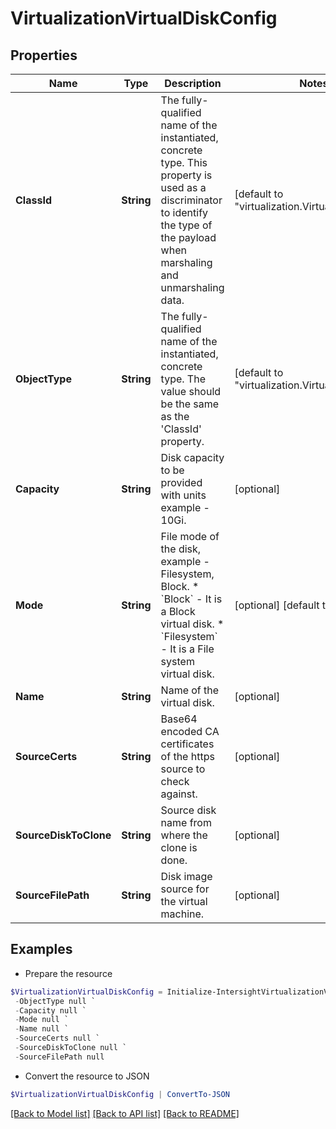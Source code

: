 # VirtualizationVirtualDiskConfig
## Properties

Name | Type | Description | Notes
------------ | ------------- | ------------- | -------------
**ClassId** | **String** | The fully-qualified name of the instantiated, concrete type. This property is used as a discriminator to identify the type of the payload when marshaling and unmarshaling data. | [default to "virtualization.VirtualDiskConfig"]
**ObjectType** | **String** | The fully-qualified name of the instantiated, concrete type. The value should be the same as the &#39;ClassId&#39; property. | [default to "virtualization.VirtualDiskConfig"]
**Capacity** | **String** | Disk capacity to be provided with units example - 10Gi. | [optional] 
**Mode** | **String** | File mode of the disk, example - Filesystem, Block. * &#x60;Block&#x60; - It is a Block virtual disk. * &#x60;Filesystem&#x60; - It is a File system virtual disk. | [optional] [default to "Block"]
**Name** | **String** | Name of the virtual disk. | [optional] 
**SourceCerts** | **String** | Base64 encoded CA certificates of the https source to check against. | [optional] 
**SourceDiskToClone** | **String** | Source disk name from where the clone is done. | [optional] 
**SourceFilePath** | **String** | Disk image source for the virtual machine. | [optional] 

## Examples

- Prepare the resource
```powershell
$VirtualizationVirtualDiskConfig = Initialize-IntersightVirtualizationVirtualDiskConfig  -ClassId null `
 -ObjectType null `
 -Capacity null `
 -Mode null `
 -Name null `
 -SourceCerts null `
 -SourceDiskToClone null `
 -SourceFilePath null
```

- Convert the resource to JSON
```powershell
$VirtualizationVirtualDiskConfig | ConvertTo-JSON
```

[[Back to Model list]](../README.md#documentation-for-models) [[Back to API list]](../README.md#documentation-for-api-endpoints) [[Back to README]](../README.md)

